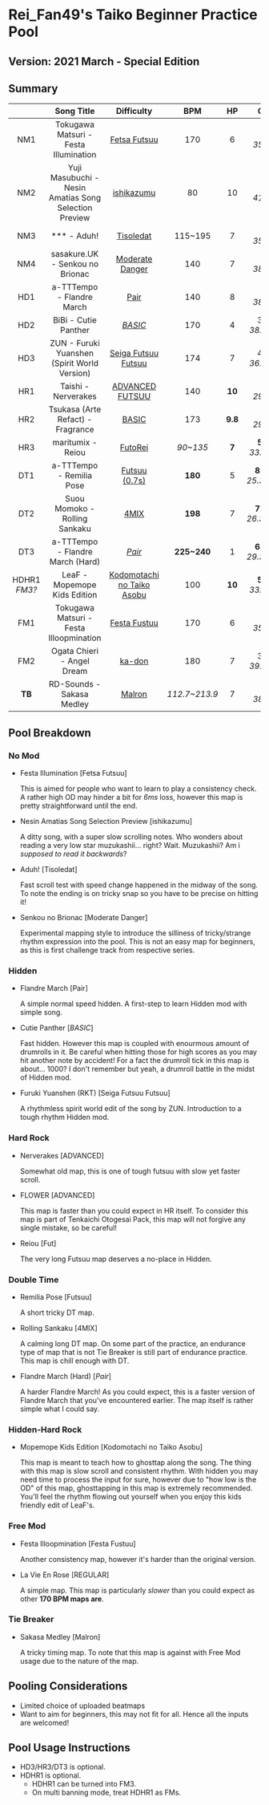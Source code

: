 # Rei_Fan49's Taiko Beginner Practice Pool

## Version: 2021 March - Special Edition

## Summary

|   | Song Title | Difficulty | BPM | HP | OD | SD | Count | Length |
|:-:|:-:|:-:|:-:|:-:|:-:|:-:|:-:|:-:|
| NM1 | Tokugawa Matsuri - Festa Illumination | [Fetsa Futsuu](https://osu.ppy.sh/b/2628312?m=1) | 170 | 6 | 5<br>*35ms* | 5<br>*x5* | 391 | 188 |
| NM2 | Yuji Masubuchi -  Nesin Amatias Song Selection Preview | [ishikazumu](https://osu.ppy.sh/b/2797460?m=1) | 80 | 10 | 3<br>*41ms* | 3<br>*x4.2* | 125 | 79 |
| NM3 | \*\*\* - Aduh! | [Tisoledat](https://osu.ppy.sh/b/2706332?m=1) | 115~195 | 7 | 5<br>*35ms* | 5<br>*x5* | 447 | 178 |
| NM4 | sasakure.UK - Senkou no Brionac | [Moderate Danger](https://osu.ppy.sh/b/2843669?m=1) | 140 | 7 | 4<br>*38ms* | 4<br>*x4.6* | 391 | 145 |
| HD1 | a-TTTempo - Flandre March | [Pair](https://osu.ppy.sh/b/242445?m=1) | 140 | 8 | 4<br>*38ms* | 4<br>*x4.6* | 174 | 97 |
| HD2 | BiBi - Cutie Panther | *[BASIC](https://osu.ppy.sh/b/2666573?m=1)* | 170 | 4 | 3.8<br>*38.6ms* | 3.8<br>*x4.52* | 429 | 263 |
| HD3 | ZUN - Furuki Yuanshen (Spirit World Version) | [Seiga Futsuu Futsuu](https://osu.ppy.sh/b/2877160?m=1) | 174 | 7 | 4.5<br>*36.5ms* | 4.5<br>*x4.8* | 190 | 100 |
| HR1 | Taishi - Nerverakes | [ADVANCED FUTSUU](https://osu.ppy.sh/b/2666644?m=1) | 140 | **10** | **7**<br>*29ms* | **7**<br>*x6.0* | 224 | 79 |
| HR2 | Tsukasa (Arte Refact) - Fragrance | [BASIC](https://osu.ppy.sh/b/2908362?m=1) | 173 | **9.8** | **7**<br>*29ms* | **7**<br>*x6.0* | 129 | 65 |
| HR3 | maritumix - Reiou | [FutoRei](https://osu.ppy.sh/b/201398?m=1) | *90~135* | **7** | **5.6**<br>*33.2ms* | **5.6**<br>*x5.3* | 437 | 262 |
| DT1 | a-TTTempo - Remilia Pose | [Futsuu (0.7s)](https://osu.ppy.sh/b/2104528?m=1) | **180** | 5 | **8.22**<br>*25.33ms* | **1.125**<br>*x3.45* | 120 | **54** |
| DT2 | Suou Momoko - Rolling Sankaku | [4MIX](https://osu.ppy.sh/b/2857467?m=1) | **198** | 7 | **7.88**<br>*26.33ms* | **0.75**<br>*x3.3* | 288 | **164** |
| DT3 | a-TTTempo - Flandre March (Hard) | *[Pair](https://osu.ppy.sh/b/189884?m=1)* | **225~240** | 1 | **6.88**<br>*29.33ms* | **-0.375**<br>*x2.85* | 151 | **59** |
| HDHR1<br>*FM3?* | LeaF - Mopemope Kids Edition | [Kodomotachi no Taiko Asobu](https://osu.ppy.sh/b/2724781?m=1) | 100 | **10** | **5.6**<br>*33.2ms* | **5.6**<br>*x5.3* | 179 | 110 |
| FM1 | Tokugawa Matsuri - Festa Illoopmination | [Festa Fustuu](https://osu.ppy.sh/b/2628304?m=1) | 170 | 6 | 5<br>*35ms* | 5<br>*x5* | 496 | 189 | 
| FM2 | Ogata Chieri - Angel Dream | [ka-don](https://osu.ppy.sh/b/2894093?m=1) | 180 | 7 | 3.6<br>*39.2ms* | 3.6<br>*x4.44* | 260 | 140 |
| **TB** | RD-Sounds - Sakasa Medley | [Malron](https://osu.ppy.sh/b/2796735?m=1) | *112.7~213.9* | 7 | 4<br>*38ms* | 4<br>*x4.6* | 385 | 172 |

## Pool Breakdown

### No Mod

- Festa Illumination [Fetsa Futsuu]

  This is aimed for people who want to learn to play a consistency check. A rather high OD may hinder a bit for *6ms* loss, however this map is pretty straightforward until the end.

- Nesin Amatias Song Selection Preview [ishikazumu]

  A ditty song, with a super slow scrolling notes. Who wonders about reading a very low star muzukashii... right? Wait. Muzukashii? Am i *supposed to read it backwards*?

- Aduh! [Tisoledat]

  Fast scroll test with speed change happened in the midway of the song. To note the ending is on tricky snap so you have to be precise on hitting it!

- Senkou no Brionac [Moderate Danger]

  Experimental mapping style to introduce the silliness of tricky/strange rhythm expression into the pool. This is not an easy map for beginners, as this is first challenge track from respective series.

### Hidden

- Flandre March [Pair]

  A simple normal speed hidden. A first-step to learn Hidden mod with simple song.
  
- Cutie Panther [*BASIC*]

  Fast hidden. However this map is coupled with enourmous amount of drumrolls in it. Be careful when hitting those for high scores as you may hit another note by accident! For a fact the drumroll tick in this map is about... 1000? I don't remember but yeah, a drumroll battle in the midst of Hidden mod.

- Furuki Yuanshen (RKT) [Seiga Futsuu Futsuu]

  A rhythmless spirit world edit of the song by ZUN. Introduction to a tough rhythm Hidden mod.

### Hard Rock

- Nerverakes [ADVANCED]

  Somewhat old map, this is one of tough futsuu with slow yet faster scroll.

- FLOWER [ADVANCED]

  This map is faster than you could expect in HR itself. To consider this map is part of Tenkaichi Otogesai Pack, this map will not forgive any single mistake, so be careful!

- Reiou [Fut]
  
  The very long Futsuu map deserves a no-place in Hidden.
 
### Double Time

- Remilia Pose [Futsuu]

  A short tricky DT map.

- Rolling Sankaku [4MIX]

  A calming long DT map. On some part of the practice, an endurance type of map that is not Tie Breaker is still part of endurance practice. This map is chill enough with DT.

- Flandre March (Hard) [*Pair*]

  A harder Flandre March! As you could expect, this is a faster version of Flandre March that you've encountered earlier. The map itself is rather simple what I could say.

### Hidden-Hard Rock

- Mopemope Kids Edition [Kodomotachi no Taiko Asobu]

  This map is meant to teach how to ghosttap along the song. The thing with this map is slow scroll and consistent rhythm. With hidden you may need time to process the input for sure, however due to "how low is the OD" of this map, ghosttapping in this map is extremely recommended. You'll feel the rhythm flowing out yourself when you enjoy this kids friendly edit of LeaF's.
  
### Free Mod

- Festa Illoopmination [Festa Fustuu]

  Another consistency map, however it's harder than the original version.

- La Vie En Rose [REGULAR]

  A simple map. This map is particularly *slower* than you could expect as other **170 BPM maps are**.

### Tie Breaker

- Sakasa Medley [Malron]

  A tricky timing map. To note that this map is against with Free Mod usage due to the nature of the map.

## Pooling Considerations

- Limited choice of uploaded beatmaps
- Want to aim for beginners, this may not fit for all. Hence all the inputs are welcomed!

## Pool Usage Instructions

- HD3/HR3/DT3 is optional.
- HDHR1 is optional.
  - HDHR1 can be turned into FM3.
  - On multi banning mode, treat HDHR1 as FMs.
